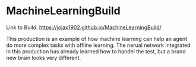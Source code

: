 # MachineLearningBuild

Link to Build:
https://jojax1902.github.io/MachineLearningBuild/

This production is an example of how machine learning can help an agent do more complex tasks with offline learning. The nerual network integrated in this production has already learned how to handel the test, but a brand new brain looks very different.
